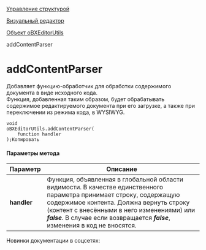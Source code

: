 [Управление структурой](/api_help/fileman/index.php)

[Визуальный редактор](/api_help/fileman/editor/index.php)

[Объект oBXEditorUtils](/api_help/fileman/editor/obxeditorutils/index.php)

addContentParser

addContentParser
================

Добавляет функцию-обработчик для обработки содержимого документа в виде исходного кода.  
Функция, добавленная таким образом, будет обрабатывать содержимое редактируемого документа при его загрузке,
а также при переключении из режима кода, в WYSIWYG.

```
void
oBXEditorUtils.addContentParser(
	function handler  
);Копировать
```

#### Параметры метода

| Параметр | Описание |
| --- | --- |
| **handler** | Функция, объявленная в глобальной области видимости.  В качестве единственного параметра принимает строку, содержащую содержимое контента. Должна вернуть строку (контент с внесёнными в него изменениями) или ***false***. В случае если возвращается ***false***, изменения в код не вносятся. |

Новинки документации в соцсетях: